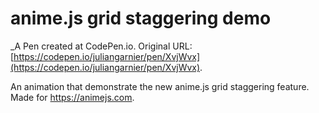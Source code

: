 # anime.js grid staggering demo
 _A Pen created at CodePen.io. Original URL: [https://codepen.io/juliangarnier/pen/XvjWvx](https://codepen.io/juliangarnier/pen/XvjWvx).

 An animation that demonstrate the new anime.js grid staggering feature. Made for https://animejs.com.